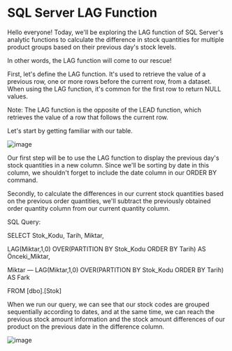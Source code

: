 # SQL Server LAG Function 

Hello everyone! Today, we'll be exploring the LAG function of SQL Server's analytic functions to calculate the difference in stock quantities for multiple product groups based on their previous day's stock levels.

In other words, the LAG function will come to our rescue!

First, let's define the LAG function. It's used to retrieve the value of a previous row, one or more rows before the current row, from a dataset. When using the LAG function, it's common for the first row to return NULL values.

Note: The LAG function is the opposite of the LEAD function, which retrieves the value of a row that follows the current row.

Let's start by getting familiar with our table.

![image](https://user-images.githubusercontent.com/127193220/226164761-4cb363b8-4e84-4708-9c0e-9362933d4bfc.png)

Our first step will be to use the LAG function to display the previous day's stock quantities in a new column. Since we'll be sorting by date in this column, we shouldn't forget to include the date column in our ORDER BY command.

Secondly, to calculate the differences in our current stock quantities based on the previous order quantities, we'll subtract the previously obtained order quantity column from our current quantity column.

SQL Query:

SELECT Stok_Kodu, Tarih, Miktar,

LAG(Miktar,1,0) OVER(PARTITION BY Stok_Kodu ORDER BY Tarih) AS Önceki_Miktar,

Miktar — LAG(Miktar,1,0) OVER(PARTITION BY Stok_Kodu ORDER BY Tarih) AS Fark

FROM [dbo].[Stok]

When we run our query, we can see that our stock codes are grouped sequentially according to dates, and at the same time, we can reach the previous stock amount information and the stock amount differences of our product on the previous date in the difference column.

![image](https://user-images.githubusercontent.com/127193220/226164911-b81c7732-de0b-4c0b-9745-4ed0046ec970.png)
